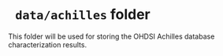 # ` data/achilles` folder 

This folder will be used for storing the OHDSI Achilles database characterization results.

